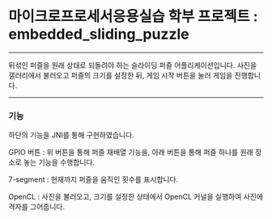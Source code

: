 # 마이크로프로세서응용실습 학부 프로젝트 : embedded_sliding_puzzle
--------------------------

뒤섞인 퍼즐을 원래 상태로 되돌려야 하는 슬라이딩 퍼즐 어플리케이션입니다.
사진을 갤러리에서 불러오고 퍼즐의 크기를 설정한 뒤, 게임 시작 버튼을 눌러 게임을 진행합니다.

------------------------------------------------------------------------
### 기능

하단의 기능을 JNI를 통해 구현하였습니다.

GPIO 버튼 : 위 버튼을 통해 퍼즐 재배열 기능을, 아래 버튼을 통해 퍼즐 하나를 원래 장소로 놓는 기능을 수행합니다.


7-segment : 현재까지 퍼즐을 움직인 횟수를 표시합니다.


OpenCL : 사진을 불러오고, 크기를 설정한 상태에서 OpenCL 커널을 실행하여 사진에 격자를 그어줍니다.
